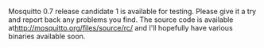 <!--
.. title: Mosquitto 0.7rc1
.. slug: mosquitto-0-7rc1
.. date: 2010-06-04 18:10:57
.. tags: Releases
.. category:
.. link:
.. description:
.. type: text
-->

Mosquitto 0.7 release candidate 1 is available for testing. Please give it a
try and report back any problems you find. The source code is available at<http://mosquitto.org/files/source/rc/> and
I'll hopefully have various
binaries available soon.
